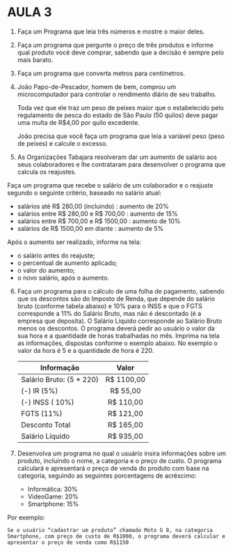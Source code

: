 # AULA 3

1. Faça um Programa que leia três números e mostre o maior deles.

2. Faça um programa que pergunte o preço de três produtos e informe qual produto você deve comprar, sabendo que a decisão é sempre pelo mais barato.

3. Faça um programa que converta metros para centímetros.

4. João Papo-de-Pescador, homem de bem, comprou um microcomputador para controlar o rendimento diário de seu trabalho.

    Toda vez que ele traz um peso de peixes maior que o estabelecido pelo regulamento de pesca do estado de São Paulo (50 quilos) deve pagar uma multa de R$4,00 por quilo excedente.

    João precisa que você faça um programa que leia a variável peso (peso de peixes) e calcule o excesso.

5. As Organizações Tabajara resolveram dar um aumento de salário aos seus colaboradores e lhe contrataram para desenvolver o programa que calcula os reajustes.

Faça um programa que recebe o salário de um colaborador e o reajuste segundo o seguinte critério, baseado no salário atual:

   - salários até R$ 280,00 (incluindo) : aumento de 20%
   - salários entre R$ 280,00 e R$ 700,00 : aumento de 15% 
   - salários entre R$ 700,00 e R$ 1500,00 : aumento de 10%
   - salários de R$ 1500,00 em diante : aumento de 5% 

Após o aumento ser realizado, informe na tela:

   - o salário antes do reajuste;
   - o percentual de aumento aplicado;
   - o valor do aumento;
   - o novo salário, após o aumento.

6. Faça um programa para o cálculo de uma folha de pagamento, sabendo que os descontos são do Imposto de Renda, que depende do salário bruto (conforme tabela abaixo) e 10% para o INSS e que o FGTS corresponde a 11% do Salário Bruto, mas não é descontado (é a empresa que deposita).
O Salário Líquido corresponde ao Salário Bruto menos os descontos. 
O programa deverá pedir ao usuário o valor da sua hora e a quantidade de horas trabalhadas no mês.
Imprima na tela as informações, dispostas conforme o exemplo abaixo. No exemplo o valor da hora é 5 e a quantidade de hora é 220.

    | Informação               | Valor      |
    | ------------------------ | :---------:|
    | Salário Bruto: (5 * 220) | R$ 1100,00 |
    | (-) IR (5%)              | R$   55,00 |
    | (-) INSS ( 10%)          | R$  110,00 |
    | FGTS (11%)               | R$  121,00 |
    | Desconto Total		   | R$  165,00 |
    | Salário Líquido          | R$  935,00 |

7. Desenvolva um programa no qual o usuário insira informações sobre um produto, incluindo o nome, a categoria e o preço de custo. O programa calculará e apresentará o preço de venda do produto com base na categoria, seguindo as seguintes porcentagens de acréscimo:

    - Informática: 30%
    - VideoGame: 20%
    - Smartphone: 15%

Por exemplo:

    Se o usuário “cadastrar um produto” chamado Moto G 8, na categoria Smartphone, com preço de custo de R$1000, o programa deverá calcular e apresentar o preço de venda como R$1150

